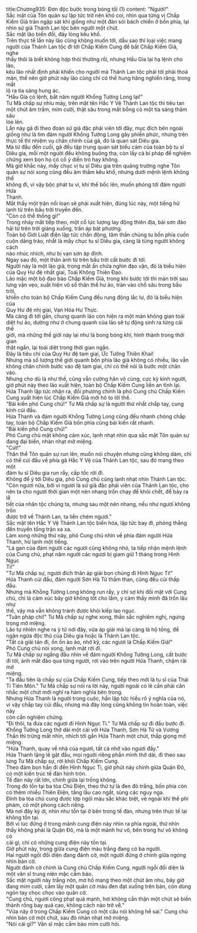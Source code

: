 title:Chương935: Đơn độc bước trong bóng tối (1)
content:
"Ngươi!"<br>Sắc mặt của Tôn quản sự lập tức trở nên khó coi, nhìn qua từng vị Chấp<br>Kiếm Giả tràn ngập sát khí giống như một đàn sói bách chiến ở bốn phía, lại<br>nhìn sứ giả Thánh Lan tộc bên người một chút.<br>Sắc mặt lão biến đổi, đáy lòng kêu khổ.<br>Trên thực tế lần này lão cũng không muốn tới, dẫu sao thì loại việc mang<br>người của Thánh Lan tộc đi tới Chấp Kiếm Cung để bắt Chấp Kiếm Giả, nghe<br>thấy thôi là biết không hợp thói thường rồi, nhưng Hầu Gia lại hạ lệnh cho lão,<br>kêu lão nhất định phải khiến cho người mà Thánh Lan tộc phái tới phải thoả<br>mãn, thế nên giờ phút này lão cũng chỉ có thể hung hăng nghiến răng, trong mắt<br>lộ ra tia sáng hung ác.<br>"Hầu Gia có lệnh, bắt năm người Khổng Tường Long lại!"<br>Tư Mã chấp sự nhíu mày, trên mặt tên Hắc Y Vệ Thánh Lan tộc thì tiêu tan<br>một chút âm trầm, mỉm cười, thật sâu trong mắt bỗng có một tia sáng thâm sâu<br>lóe lên.<br>Lần này gã đi theo đoàn sứ giả đặc phái viên tới đây, mục đích bên ngoài<br>giống như là tìm đám người Khổng Tường Long gây phiền phức, nhưng trên<br>thực tế thì nhiệm vụ chân chính của gã, đó là quan sát Diêu gia.<br>Mà từ đầu đến cuối, gã đều tập trung quan sát biểu cảm của toàn bộ tu sĩ<br>Diêu gia, mỗi một người đều không buông tha, còn lấy cả bí pháp để nghiệm<br>chứng xem bọn họ có cố ý diễn trò hay không.<br>Mà giờ khắc này, mấy chục vị tu sĩ Diêu gia trên quảng trường nghe Tôn<br>quản sự nói xong cũng đều âm thầm kêu khổ, nhưng dưới mệnh lệnh không thể<br>không đi, vì vậy bộc phát tu vi, khí thế bốc lên, muốn phóng tới đám người Hứa<br>Thanh.<br>Mắt thấy một trận nổi loạn sẽ phải xuất hiện, đúng lúc này, một tiếng hừ<br>lạnh từ trên bầu trời truyền đến.<br>"Còn có thể thống gì!"<br>Trong nháy mắt tiếp theo, một cỗ lực lượng lay động thiên địa, bài sơn đảo<br>hải từ trên trời giáng xuống, trấn áp bát phương.<br>Toàn bộ Giới Luật điện lập tức chấn động, tâm thần chúng tu bốn phía cuồn<br>cuộn dâng trào, nhất là mấy chục tu sĩ Diêu gia, càng là từng người không cách<br>nào nhúc nhích, như bị vạn sơn áp đỉnh.<br>Ngay sau đó, một thân ảnh từ trên bầu trời cất bước đi tới.<br>Người này là một lão giả, trong mắt ẩn chứa nghìn đạo vận, đó là biểu hiện<br>của Quy Hư đệ nhất giai, Toái Không Thiên Đạo.<br>Lão mặc một bộ đạo bào Chấp Kiếm Giả, trong khi bước tới thì màn trời sau<br>lưng vặn vẹo, xuất hiện vô số thân thể hư ảo, tràn vào chỗ sâu trong bầu trời,<br>khiến cho toàn bộ Chấp Kiếm Cung đều rung động lắc lư, đó là biểu hiện của<br>Quy Hư đệ nhị giai, Vạn Hóa Hư Thực.<br>Mà càng đi tới gần, chung quanh lão còn hiện ra một màn không gian toái<br>diệt hư ảo, dường như ở chung quanh của lão sẽ tự động sinh ra từng cái thế<br>giới, mà những thế giới này lại như là bong bóng khí, hình thành trong thời gian<br>thật ngắn, lại toái diệt trong thời gian ngắn.<br>Đây là tiêu chí của Quy Hư đệ tam giai, Ức Tưởng Thiên Khai!<br>Nhưng mà số lượng thế giới quanh bốn phía lão giả không có nhiều, lão vẫn<br>không chân chính bước vào đệ tam giai, chỉ có thể nói là bước một chân vào.<br>Nhưng cho dù là như thế, cũng vẫn cường hãn vô cùng, cực kỳ kinh người,<br>giờ phút này theo lão xuất hiện, toàn bộ Chấp Kiếm Cung liền an tĩnh lại.<br>Hứa Thanh lập tức nhận ra, đối phương chính là phó Cung chủ Chấp Kiếm<br>Cung xuất hiện lúc Chấp Kiếm Giả mới hô to lời thề.<br>"Bái kiến phó Cung chủ!" Tư Mã chấp sự là người thứ nhất chắp tay, cung<br>kính cúi đầu.<br>Hứa Thanh và đám người Khổng Tường Long cũng đều nhanh chóng chắp<br>tay, toàn bộ Chấp Kiếm Giả bốn phía cũng bái kiến rất nhanh.<br>"Bái kiến phó Cung chủ!"<br>Phó Cung chủ mặt không cảm xúc, lạnh nhạt nhìn qua sắc mặt Tôn quản sự<br>đang đại biến, nhàn nhạt mở miệng.<br>"Cút!"<br>Thân thể Tôn quản sự run lên, muốn nói chuyện nhưng cũng không dám, chỉ<br>có thể cúi đầu về phía gã Hắc Y Vệ của Thánh Lan tộc, sau đó mang theo một<br>đám tu sĩ Diêu gia run rẩy, cấp tốc rời đi.<br>Không để ý tới Diêu gia, phó Cung chủ cũng lạnh nhạt nhìn Thánh Lan tộc.<br>"Còn ngươi nữa, bởi vì ngươi là sứ giả đặc phái viên của Thánh Lan tộc, cho<br>nên ta cho ngươi thời gian một nén nhang trốn chạy để khỏi chết, để bày ra lễ<br>tiết của nhân tộc chúng ta, nhưng sau một nén nhang, nếu như ngươi không trốn<br>được trở về Thánh Lan, ta liền chém ngươi."<br>Sắc mặt tên Hắc Y Vệ Thánh Lan tộc biến hóa, lập tức bay đi, phóng thẳng<br>đến truyền tống trận xa xa.<br>Làm xong những thứ này, phó Cung chủ nhìn về phía đám người Hứa<br>Thanh, hừ lạnh một tiếng.<br>"Lá gan của đám người các ngươi cũng không nhỏ, ta tiếp nhận mệnh lệnh<br>của Cung chủ, phạt năm người các ngươi bị giam giữ 1 tháng trong Hình Ngục<br>Ti!"<br>"Tư Mã chấp sự, ngươi đích thân áp giải bọn chúng đi Hình Ngục Ti!"<br>Hứa Thanh cúi đầu, đám người Sơn Hà Tử thầm than, cũng đều cúi thấp<br>đầu.<br>Nhưng mà Khổng Tường Long không run rẩy, y chỉ sợ khi đối mặt với Cung<br>chủ, chỉ là cảm xúc bây giờ không tốt cho lắm, y cảm thấy mình đã trốn lâu như<br>thế, vậy mà vẫn không tránh được khỏi kiếp lao ngục.<br>"Tuân pháp chỉ!" Tư Mã chấp sự nghe xong, thần sắc nghiêm nghị, ngưng<br>trọng mở miệng.<br>Lão tự nhiên nghe ra ý tứ nơi đây, vừa áp giải mà lại càng là hộ tống, để<br>ngăn ngừa độc thủ của Diêu gia hoặc là Thánh Lan tộc.<br>"Tất cả giải tán đi, ồn ồn ào ào, nhớ kỹ, các ngươi là Chấp Kiếm Giả!"<br>Phó Cung chủ nói xong, lạnh mặt rời đi.<br>Tư Mã chấp sự ngẩng đầu nhìn về đám người Khổng Tường Long, cất bước<br>đi tới, ánh mắt đảo qua từng người, rơi vào trên người Hứa Thanh, chậm rãi mở<br>miệng.<br>"Ta đầu tiên là chấp sự của Chấp Kiếm Cung, tiếp theo mới là tu sĩ của Thái<br>Ti Tiên Môn." Tư Mã chấp sự nói ra lời này, người ngoài có lẽ cần phải cân<br>nhắc một chút mới nghĩ ra hàm nghĩa bên trong.<br>Nhưng Hứa Thanh là người trong cuộc, hắn lập tức hiểu rõ ý nghĩa của nó,<br>vì vậy chắp tay cúi đầu, nhưng mà đáy lòng cũng không tin hoàn toàn, việc này<br>còn cần nghiệm chứng.<br>"Đi thôi, ta đưa các ngươi đi Hình Ngục Ti." Tư Mã chấp sự đi đầu bước đi.<br>Khổng Tường Long thở dài một cái với Hứa Thanh, Sơn Hà Tử và Vương<br>Thần thì trừng mắt nhìn, nhích tới gần Hứa Thanh một chút, thấp giọng mở<br>miệng.<br>"Hứa Thanh, quay về nhà của ngươi, tất cả nhờ vào ngươi đấy."<br>Hứa Thanh lặng lẽ gật đầu, mọi người riêng phần mình thở dài, đi theo sau<br>lưng Tư Mã chấp sự, rời khỏi Chấp Kiếm Cung.<br>Theo đám bọn hắn đi đến Hình Ngục Ti, giờ phút này chính giữa Quận Đô,<br>có một kiến trúc tế đàn hình tròn.<br>Tế đàn này rất lớn, chính giữa lại trống không.<br>Trong đó tồn tại ba tòa Chủ Điện, theo thứ tự là đen đỏ trắng, bốn phía còn<br>có thêm nhiều Thiên Điện, tầng lầu cao ngất, sùng các nguy nga.<br>Đỉnh ba tòa chủ cung được lợp ngói màu sắc khác biệt, vẻ ngoài khí thế phi<br>phàm, có một phong cách riêng.<br>Mà nơi đây kỳ dị, nhìn như tồn tại ở bên trong tế đàn, nhưng trên thực tế lại<br>không tồn tại.<br>Bởi vì lúc đứng ở trong mảnh cung điện này nhìn ra phía ngoài, thứ nhìn<br>thấy không phải là Quận Đô, mà là một mảnh hư vô, bên trong hư vô không có<br>cái gì, chỉ có những cung điện này tồn tại.<br>Giờ phút này, trong giữa cung điện màu trắng đang có ba người.<br>Hai người ngồi đối diện đang đánh cờ, một người đứng ở chính giữa ngóng<br>nhìn bàn cờ.<br>Người đánh cờ chính là Cung chủ Chấp Kiếm Cung, người ngồi đối diện là<br>một văn sĩ trung niên mặc cẩm bào.<br>Sắc mặt người này trắng nõn, mơ hồ mang theo một chút âm nhu, bây giờ<br>đang mỉm cười, cầm lấy một quân cờ màu đen đạt xuống trên bàn, còn dùng<br>ngón tay chọc chọc vào quân cờ.<br>"Cung chủ, ngươi công phạt quá mạnh, hơi không cẩn thận một chút sẽ biến<br>thành rồng bay quá cao, không cách nào trở về."<br>"Vừa nãy ở trong Chấp Kiếm Cung có một câu nói không hề sai." Cung chủ<br>nhìn bàn cờ một chút, sau đó nhàn nhạt mở miệng.<br>"Nói cái gì?" Văn sĩ mặc cẩm bào mỉm cười hỏi.